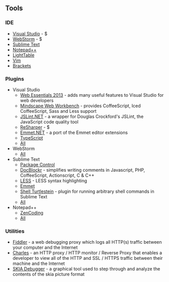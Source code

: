 ## Tools

### IDE

* [Visual Studio](http://www.microsoft.com/visualstudio/eng/visual-studio-2013) - $
* [WebStorm](http://www.jetbrains.com/webstorm/) - $
* [Sublime Text](http://www.sublimetext.com/)
* [Notepad++](http://notepad-plus-plus.org/)
* [LightTable](http://www.lighttable.com/)
* [Vim](http://www.vim.org/)
* [Brackets](http://www.brackets.io/)

### Plugins

* Visual Studio
    * [Web Essentials 2013](http://visualstudiogallery.msdn.microsoft.com/56633663-6799-41d7-9df7-0f2a504ca361) - adds many useful features to Visual Studio for web developers
    * [Mindscape Web Workbench](http://visualstudiogallery.msdn.microsoft.com/2b96d16a-c986-4501-8f97-8008f9db141a) - provides CoffeeScript, Iced CoffeeScript, Sass and Less support
    * [JSLint.NET](http://visualstudiogallery.msdn.microsoft.com/ede12aa8-0f80-4e6f-b15c-7a8b3499370e) - a wrapper for Douglas Crockford's JSLint, the JavaScript code quality tool
    * [ReSharper](http://visualstudiogallery.msdn.microsoft.com/EA4AC039-1B5C-4D11-804E-9BEDE2E63ECF) - $
    * [Emmet.NET](https://github.com/sergey-rybalkin/emmet.net) - a port of the Emmet editor extensions
    * [TypeScript](http://www.microsoft.com/en-us/download/details.aspx?id=34790)
    * [All](http://visualstudiogallery.msdn.microsoft.com/)
* WebStorm
    * [All](http://plugins.jetbrains.com/webStorm)
* Sublime Text
    * [Package Control](https://sublime.wbond.net/)
    * [DocBlockr](https://sublime.wbond.net/packages/DocBlockr) - simplifies writing comments in Javascript, PHP, CoffeeScript, Actionscript, C & C++
    * [LESS](https://sublime.wbond.net/packages/LESS) - LESS syntax highlighting
    * [Emmet](https://sublime.wbond.net/packages/Emmet)
    * [Shell Turtlestein](https://sublime.wbond.net/packages/Shell%20Turtlestein) - plugin for running arbitrary shell commands in Sublime Text
    * [All](https://sublime.wbond.net/search)
* Notepad++
    * [ZenCoding](http://sourceforge.net/projects/npppythonscript/files/)
    * [All](http://sourceforge.net/apps/mediawiki/notepad-plus/index.php?title=Plugin_Central)

### Utilities

* [Fiddler](http://fiddler2.com/) - a web debugging proxy which logs all HTTP(s) traffic between your computer and the Internet
* [Charles](http://www.charlesproxy.com/) - an HTTP proxy / HTTP monitor / Reverse Proxy that enables a developer to view all of the HTTP and SSL / HTTPS traffic between their machine and the Internet
* [SKIA Debugger](https://sites.google.com/site/skiadocs/developer-documentation/skia-debugger) - a graphical tool used to step through and analyze the contents of the skia picture format
